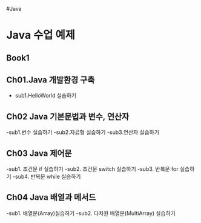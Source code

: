 #Java 

# Java 수업 예제

## Book1

## Ch01.Java 개발환경 구축
 - sub1.HelloWorld 실습하기
 
## Ch02 Java 기본문법과 변수, 연산자
 -sub1.변수 실습하기
 -sub2.자료형 실습하기
 -sub3.연산자 실습하기

## Ch03 Java 제어문
 -sub1. 조건문 if 실습하기
 -sub2. 조건문 switch 실습하기
 -sub3. 반복문 for 실습하기
 -sub4. 반복문 while 실습하기
 
## Ch04 Java 배열과 메서드

 -sub1. 배열문(Array)실습하기
 -sub2. 다차원 배열문(MultiArray) 실습하기

